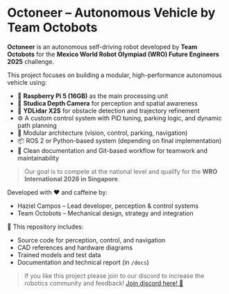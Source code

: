 # Octoneer – Autonomous Vehicle by Team Octobots

**Octoneer** is an autonomous self-driving robot developed by **Team Octobots** for the **Mexico World Robot Olympiad (WRO) Future Engineers 2025** challenge.

This project focuses on building a modular, high-performance autonomous vehicle using:

- 🧠 **Raspberry Pi 5 (16GB)** as the main processing unit
- 🎥 **Studica Depth Camera** for perception and spatial awareness
- 🧭 **YDLidar X2S** for obstacle detection and trajectory refinement
- ⚙️ A custom control system with PID tuning, parking logic, and dynamic path planning
- 🧩 Modular architecture (vision, control, parking, navigation)
- 📦 ROS 2 or Python-based system (depending on final implementation)
- 📝 Clean documentation and Git-based workflow for teamwork and maintainability

> Our goal is to compete at the national level and qualify for the **WRO International 2026 in Singapore**.

Developed with ❤️ and caffeine by:
- Haziel Campos – Lead developer, perception & control systems
- Team Octobots – Mechanical design, strategy and integration

📁 This repository includes:
- Source code for perception, control, and navigation
- CAD references and hardware diagrams
- Trained models and test data
- Documentation and technical report (in `/docs`)

> If you like this project please join to our discord to increase the robotics community and feedback! [Join discord here! 🦑](https://discord.gg/gCf6xwBBVd)